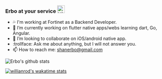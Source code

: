 ### Erbo at your service <img src='https://qpluspicture.oss-cn-beijing.aliyuncs.com/6LjjQA/Hi.gif' alt='Hi' width="24"/> 



- 💦 I'm working at Fortinet as a Backend Developer.
- 🔭 I’m currently working on flutter native apps/webs learning dart, Go, Angular.
- 👯 I’m looking to collaborate on iOS/android native app.
- 	:trollface:  Ask me about anything, but I will not answer you.
- 📫 How to reach me: shanerbo@gmail.com


![Erbo's github stats](https://github-readme-stats.vercel.app/api?username=shanerbo&show_icons=true&count_private=true&include_all_commits=true&custom_title=GG%21&hide_border=true&theme=tokyonight)

[![willianrod's wakatime stats](https://github-readme-stats.vercel.app/api/wakatime?username=shanerbo)](https://github.com/anuraghazra/github-readme-stats)
